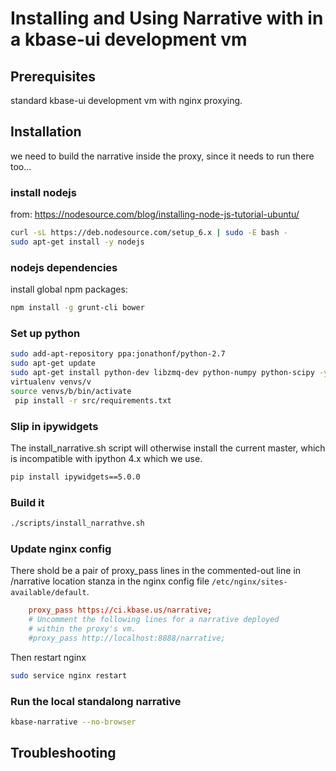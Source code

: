 
# Installing and Using Narrative with in a kbase-ui development vm

## Prerequisites

standard kbase-ui development vm with nginx proxying.

## Installation

we need to build the narrative inside the proxy, since it needs to run there too...

### install nodejs

from: https://nodesource.com/blog/installing-node-js-tutorial-ubuntu/

```bash
curl -sL https://deb.nodesource.com/setup_6.x | sudo -E bash -
sudo apt-get install -y nodejs
```

### nodejs dependencies

install global npm packages:

```bash
npm install -g grunt-cli bower
```

### Set up python

```bash
sudo add-apt-repository ppa:jonathonf/python-2.7
sudo apt-get update
sudo apt-get install python-dev libzmq-dev python-numpy python-scipy -y
virtualenv venvs/v
source venvs/b/bin/activate
 pip install -r src/requirements.txt
 ```

 ### Slip in ipywidgets

 The install_narrative.sh script will otherwise install the current master, which is incompatible with ipython 4.x which we use.

 ```bash
 pip install ipywidgets==5.0.0
 ```

### Build it

```bash
./scripts/install_narrathve.sh
```

### Update nginx config

There shold be a pair of proxy_pass lines in the  commented-out line in /narrative location stanza in the nginx config file ```/etc/nginx/sites-available/default```.

```conf
    proxy_pass https://ci.kbase.us/narrative;
    # Uncomment the following lines for a narrative deployed
    # within the proxy's vm.
    #proxy_pass http://localhost:8888/narrative;
```

Then restart nginx

```bash
sudo service nginx restart
```

### Run the local standalong narrative

```bash
kbase-narrative --no-browser
```


## Troubleshooting
